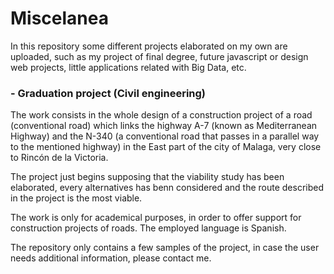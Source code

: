 # Miscelanea

In this repository some different projects elaborated on my own are uploaded, such as my project of final degree, future javascript or design web projects, little applications related with Big Data, etc.

### - Graduation project (Civil engineering)

The work consists in the whole design of a construction project of a road (conventional road) which links the highway A-7 (known as Mediterranean Highway) and the N-340 (a conventional road that passes in a parallel way to the mentioned highway) in the East part of the city of Malaga, very close to Rincón de la Victoria.

The project just begins supposing that the viability study has been elaborated, every alternatives has benn considered and the route described in the project is the most viable.

The work is only for academical purposes, in order to offer support for construction projects of roads. The employed language is Spanish.

The repository only contains a few samples of the project, in case the user needs additional information, please contact me.





